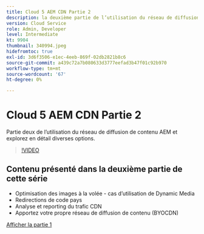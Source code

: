 ```yaml
---
title: Cloud 5 AEM CDN Partie 2
description: la deuxième partie de l’utilisation du réseau de diffusion de contenu AEM et explorez en détail différentes options.
version: Cloud Service
role: Admin, Developer
level: Intermediate
kt: 9904
thumbnail: 340994.jpeg
hidefromtoc: true
exl-id: 3d6f3506-e1ec-4eeb-869f-02db2821b8c6
source-git-commit: a439c72a7b080633d3777eefad3b47f01c92b970
workflow-type: tm+mt
source-wordcount: '67'
ht-degree: 0%

---
```


# Cloud 5 AEM CDN Partie 2

Partie deux de l’utilisation du réseau de diffusion de contenu AEM et explorez en détail diverses options.

>[!VIDEO](https://video.tv.adobe.com/v/340994?quality=12&learn=on)

## Contenu présenté dans la deuxième partie de cette série

+ Optimisation des images à la volée - cas d’utilisation de Dynamic Media
+ Redirections de code pays
+ Analyse et reporting du trafic CDN
+ Apportez votre propre réseau de diffusion de contenu (BYOCDN)

[Afficher la partie 1](cloud5-aem-cdn-part1.md)